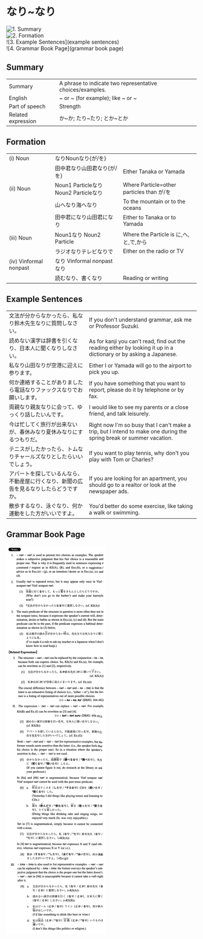 # なり~なり

![1. Summary](summary)<br>
![2. Formation](formation)<br>
![3. Example Sentences](example sentences)<br>
![4. Grammar Book Page](grammar book page)<br>


## Summary

<table><tr>   <td>Summary</td>   <td>A phrase to indicate two representative choices/examples.</td></tr><tr>   <td>English</td>   <td>~ or ~ (for example); like ~ or ~</td></tr><tr>   <td>Part of speech</td>   <td>Strength</td></tr><tr>   <td>Related expression</td>   <td>か~か; たり~たり; とか~とか</td></tr></table>

## Formation

<table class="table"><tbody><tr class="tr head"><td class="td"><span class="numbers">(i)</span> <span class="bold">Noun</span></td><td class="td"><span class="concept">なり</span><span>Noun</span><span class="concept">なり</span><span>{が/を}</span></td><td class="td"></td></tr><tr class="tr"><td class="td"></td><td class="td"><span>田中君</span><span class="concept">なり</span><span>山田君</span><span class="concept">なり</span><span>{が/を}</span></td><td class="td"><span>Either Tanaka or Yamada</span></td></tr><tr class="tr head"><td class="td"><span class="numbers">(ii)</span> <span class="bold">Noun</span></td><td class="td"><span>Noun<span class="subscript">1</span> Particle</span><span class="concept">なり</span><span> Noun<span class="subscript">2</span> Particle</span><span class="concept">なり</span></td><td class="td"><span>Where Particle=other particles than が/を</span></td></tr><tr class="tr"><td class="td"></td><td class="td"><span>山へ</span><span class="concept">なり</span><span>海へ</span><span class="concept">なり</span></td><td class="td"><span>To the mountain or to the oceans</span></td></tr><tr class="tr"><td class="td"></td><td class="td"><span>田中君に</span><span class="concept">なり</span><span>山田君に</span><span class="concept">なり</span></td><td class="td"><span>Either to Tanaka or to Yamada</span></td></tr><tr class="tr head"><td class="td"><span class="numbers">(iii)</span> <span class="bold">Noun</span></td><td class="td"><span>Noun<span class="subscript">1</span></span><span class="concept">なり</span><span> Noun<span class="subscript">2</span> Particle</span></td><td class="td"><span>Where the Particle is に,へ,と,で,から</span></td></tr><tr class="tr"><td class="td"></td><td class="td"><span>ラジオ</span><span class="concept">なり</span><span>テレビ</span><span class="concept">なり</span><span>で</span></td><td class="td"><span>Either on the radio or TV</span></td></tr><tr class="tr head"><td class="td"><span class="numbers">(iv)</span> <span class="bold">Vinformal nonpast</span></td><td class="td"><span class="concept">なり</span><span> Vinformal nonpast </span><span class="concept">なり</span></td><td class="td"></td></tr><tr class="tr"><td class="td"></td><td class="td"><span>読む</span><span class="concept">なり</span><span>、書く</span><span class="concept">なり</span></td><td class="td"><span>Reading or writing</span></td></tr></tbody></table>

## Example Sentences

<table><tr>   <td>文法が分からなかったら、私なり鈴木先生なりに質問しなさい。</td>   <td>If you don't understand grammar, ask me or Professor Suzuki.</td></tr><tr>   <td>読めない漢字は辞書を引くなり、日本人に聞くなりしなさい。</td>   <td>As for kanji you can't read, find out the reading either by looking it up in a dictionary or by asking a Japanese.</td></tr><tr>   <td>私なり山田なりが空港に迎えに参ります。</td>   <td>Either I or Yamada will go to the airport to pick you up.</td></tr><tr>   <td>何か連絡することがありましたら電話なりファックスなりでお願いします。</td>   <td>If you have something that you want to report, please do it by telephone or by fax.</td></tr><tr>   <td>両親なり親友なりに会って、ゆっくり話したいんです。</td>   <td>I would like to see my parents or a close friend, and talk leisurely.</td></tr><tr>   <td>今は忙してく旅行が出来ないが、春休みなり夏休みなりにするつもりだ。</td>   <td>Right now I'm so busy that I can't make a trip, but I intend to make one during the spring break or summer vacation.</td></tr><tr>   <td>テニスがしたかったら、トムなりチャールズなりとしたらいいでしょう。</td>   <td>If you want to play tennis, why don't you play with Tom or Charles?</td></tr><tr>   <td>アパートを探しているんなら、不動産屋に行くなり、新聞の広告を見るなりしたらどうですか。</td>   <td>If you are looking for an apartment, you should go to a realtor or look at the newspaper ads.</td></tr><tr>   <td>散歩するなり、泳ぐなり、何か運動をした方がいいですよ。</td>   <td>You'd better do some exercise, like taking a walk or swimming.</td></tr></table>

## Grammar Book Page

![](../img/Intermediateなり～なり.png)

